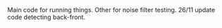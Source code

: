 Main code for running things.
Other for noise filter testing.
26/11 update code detecting back-front.
